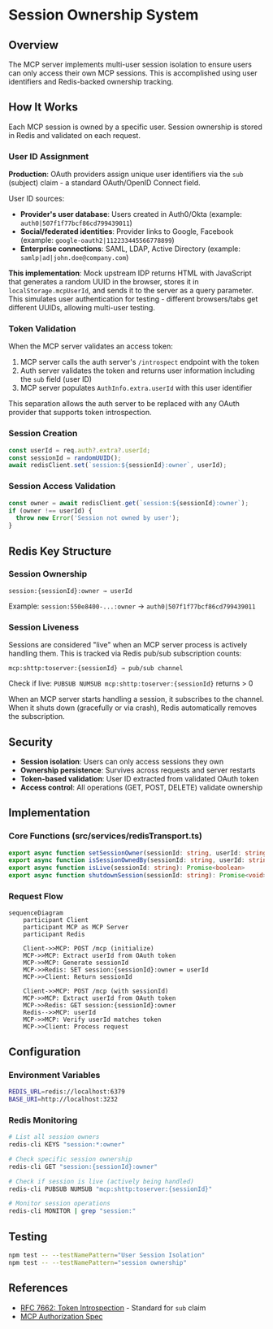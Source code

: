 # Session Ownership System

## Overview

The MCP server implements multi-user session isolation to ensure users can only access their own MCP sessions. This is accomplished using user identifiers and Redis-backed ownership tracking.

## How It Works

Each MCP session is owned by a specific user. Session ownership is stored in Redis and validated on each request.

### User ID Assignment

**Production**: OAuth providers assign unique user identifiers via the `sub` (subject) claim - a standard OAuth/OpenID Connect field.

User ID sources:
- **Provider's user database**: Users created in Auth0/Okta (example: `auth0|507f1f77bcf86cd799439011`)
- **Social/federated identities**: Provider links to Google, Facebook (example: `google-oauth2|112233445566778899`)
- **Enterprise connections**: SAML, LDAP, Active Directory (example: `samlp|ad|john.doe@company.com`)

**This implementation**: Mock upstream IDP returns HTML with JavaScript that generates a random UUID in the browser, stores it in `localStorage.mcpUserId`, and sends it to the server as a query parameter. This simulates user authentication for testing - different browsers/tabs get different UUIDs, allowing multi-user testing.

### Token Validation

When the MCP server validates an access token:

1. MCP server calls the auth server's `/introspect` endpoint with the token
2. Auth server validates the token and returns user information including the `sub` field (user ID)
3. MCP server populates `AuthInfo.extra.userId` with this user identifier

This separation allows the auth server to be replaced with any OAuth provider that supports token introspection.

### Session Creation

```typescript
const userId = req.auth?.extra?.userId;
const sessionId = randomUUID();
await redisClient.set(`session:${sessionId}:owner`, userId);
```

### Session Access Validation

```typescript
const owner = await redisClient.get(`session:${sessionId}:owner`);
if (owner !== userId) {
  throw new Error('Session not owned by user');
}
```

## Redis Key Structure

### Session Ownership
```
session:{sessionId}:owner → userId
```

Example: `session:550e8400-...:owner` → `auth0|507f1f77bcf86cd799439011`

### Session Liveness

Sessions are considered "live" when an MCP server process is actively handling them. This is tracked via Redis pub/sub subscription counts:

```
mcp:shttp:toserver:{sessionId} → pub/sub channel
```

Check if live: `PUBSUB NUMSUB mcp:shttp:toserver:{sessionId}` returns > 0

When an MCP server starts handling a session, it subscribes to the channel. When it shuts down (gracefully or via crash), Redis automatically removes the subscription.

## Security

- **Session isolation**: Users can only access sessions they own
- **Ownership persistence**: Survives across requests and server restarts
- **Token-based validation**: User ID extracted from validated OAuth token
- **Access control**: All operations (GET, POST, DELETE) validate ownership

## Implementation

### Core Functions (src/services/redisTransport.ts)

```typescript
export async function setSessionOwner(sessionId: string, userId: string): Promise<void>
export async function isSessionOwnedBy(sessionId: string, userId: string): Promise<boolean>
export async function isLive(sessionId: string): Promise<boolean>
export async function shutdownSession(sessionId: string): Promise<void>
```

### Request Flow

```mermaid
sequenceDiagram
    participant Client
    participant MCP as MCP Server
    participant Redis

    Client->>MCP: POST /mcp (initialize)
    MCP->>MCP: Extract userId from OAuth token
    MCP->>MCP: Generate sessionId
    MCP->>Redis: SET session:{sessionId}:owner = userId
    MCP->>Client: Return sessionId

    Client->>MCP: POST /mcp (with sessionId)
    MCP->>MCP: Extract userId from OAuth token
    MCP->>Redis: GET session:{sessionId}:owner
    Redis-->>MCP: userId
    MCP->>MCP: Verify userId matches token
    MCP->>Client: Process request
```


## Configuration

### Environment Variables
```bash
REDIS_URL=redis://localhost:6379
BASE_URI=http://localhost:3232
```

### Redis Monitoring

```bash
# List all session owners
redis-cli KEYS "session:*:owner"

# Check specific session ownership
redis-cli GET "session:{sessionId}:owner"

# Check if session is live (actively being handled)
redis-cli PUBSUB NUMSUB "mcp:shttp:toserver:{sessionId}"

# Monitor session operations
redis-cli MONITOR | grep "session:"
```

## Testing

```bash
npm test -- --testNamePattern="User Session Isolation"
npm test -- --testNamePattern="session ownership"
```

## References

- [RFC 7662: Token Introspection](https://datatracker.ietf.org/doc/html/rfc7662) - Standard for `sub` claim
- [MCP Authorization Spec](https://modelcontextprotocol.io/specification/2025-06-18/basic/authorization)
